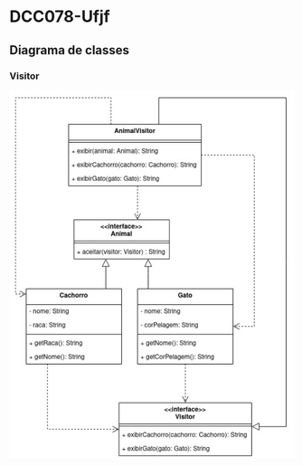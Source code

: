 # DCC078-Ufjf

## Diagrama de classes

### Visitor

<p align="center">
  <img src="./Diagrama/Visitor.jpg" style="width: 600px" alt="Visitor">
</p>